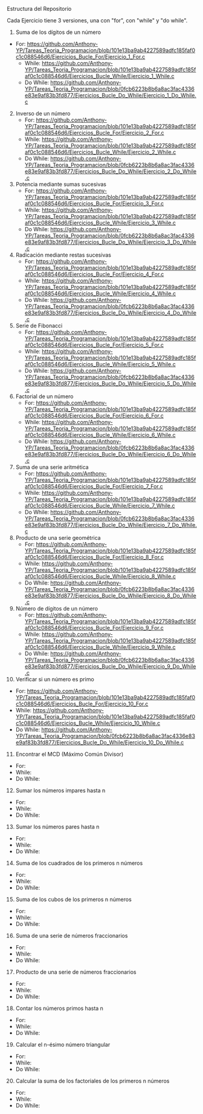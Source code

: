 Estructura del Repositorio 

Cada Ejercicio tiene 3 versiones, una con "for", con "while" y "do while".

1. Suma de los dígitos de un número
- For: https://github.com/Anthony-YP/Tareas_Teoria_Programacion/blob/101e13ba9ab4227589adfc185faf0c1c088546d6/Ejercicios_Bucle_For/Ejercicio_1_For.c
   - While: https://github.com/Anthony-YP/Tareas_Teoria_Programacion/blob/101e13ba9ab4227589adfc185faf0c1c088546d6/Ejercicios_Bucle_While/Ejercicio_1_While.c
   - Do While: https://github.com/Anthony-YP/Tareas_Teoria_Programacion/blob/0fcb6223b8b6a8ac3fac4336e83e9af83b3fd877/Ejercicios_Bucle_Do_While/Ejercicio_1_Do_While.c
2. Inverso de un número
   - For: https://github.com/Anthony-YP/Tareas_Teoria_Programacion/blob/101e13ba9ab4227589adfc185faf0c1c088546d6/Ejercicios_Bucle_For/Ejercicio_2_For.c
   - While: https://github.com/Anthony-YP/Tareas_Teoria_Programacion/blob/101e13ba9ab4227589adfc185faf0c1c088546d6/Ejercicios_Bucle_While/Ejercicio_2_While.c
   - Do While: https://github.com/Anthony-YP/Tareas_Teoria_Programacion/blob/0fcb6223b8b6a8ac3fac4336e83e9af83b3fd877/Ejercicios_Bucle_Do_While/Ejercicio_2_Do_While.c
3. Potencia mediante sumas sucesivas
   - For: https://github.com/Anthony-YP/Tareas_Teoria_Programacion/blob/101e13ba9ab4227589adfc185faf0c1c088546d6/Ejercicios_Bucle_For/Ejercicio_3_For.c
   - While: https://github.com/Anthony-YP/Tareas_Teoria_Programacion/blob/101e13ba9ab4227589adfc185faf0c1c088546d6/Ejercicios_Bucle_While/Ejercicio_3_While.c
   - Do While: https://github.com/Anthony-YP/Tareas_Teoria_Programacion/blob/0fcb6223b8b6a8ac3fac4336e83e9af83b3fd877/Ejercicios_Bucle_Do_While/Ejercicio_3_Do_While.c
4. Radicación mediante restas sucesivas
   - For: https://github.com/Anthony-YP/Tareas_Teoria_Programacion/blob/101e13ba9ab4227589adfc185faf0c1c088546d6/Ejercicios_Bucle_For/Ejercicio_4_For.c
   - While: https://github.com/Anthony-YP/Tareas_Teoria_Programacion/blob/101e13ba9ab4227589adfc185faf0c1c088546d6/Ejercicios_Bucle_While/Ejercicio_4_While.c
   - Do While: https://github.com/Anthony-YP/Tareas_Teoria_Programacion/blob/0fcb6223b8b6a8ac3fac4336e83e9af83b3fd877/Ejercicios_Bucle_Do_While/Ejercicio_4_Do_While.c
5. Serie de Fibonacci
   - For: https://github.com/Anthony-YP/Tareas_Teoria_Programacion/blob/101e13ba9ab4227589adfc185faf0c1c088546d6/Ejercicios_Bucle_For/Ejercicio_5_For.c
   - While: https://github.com/Anthony-YP/Tareas_Teoria_Programacion/blob/101e13ba9ab4227589adfc185faf0c1c088546d6/Ejercicios_Bucle_While/Ejercicio_5_While.c
   - Do While: https://github.com/Anthony-YP/Tareas_Teoria_Programacion/blob/0fcb6223b8b6a8ac3fac4336e83e9af83b3fd877/Ejercicios_Bucle_Do_While/Ejercicio_5_Do_While.c
6. Factorial de un número
   - For: https://github.com/Anthony-YP/Tareas_Teoria_Programacion/blob/101e13ba9ab4227589adfc185faf0c1c088546d6/Ejercicios_Bucle_For/Ejercicio_6_For.c
   - While: https://github.com/Anthony-YP/Tareas_Teoria_Programacion/blob/101e13ba9ab4227589adfc185faf0c1c088546d6/Ejercicios_Bucle_While/Ejercicio_6_While.c
   - Do While: https://github.com/Anthony-YP/Tareas_Teoria_Programacion/blob/0fcb6223b8b6a8ac3fac4336e83e9af83b3fd877/Ejercicios_Bucle_Do_While/Ejercicio_6_Do_While.c
7. Suma de una serie aritmética
   - For: https://github.com/Anthony-YP/Tareas_Teoria_Programacion/blob/101e13ba9ab4227589adfc185faf0c1c088546d6/Ejercicios_Bucle_For/Ejercicio_7_For.c
   - While: https://github.com/Anthony-YP/Tareas_Teoria_Programacion/blob/101e13ba9ab4227589adfc185faf0c1c088546d6/Ejercicios_Bucle_While/Ejercicio_7_While.c
   - Do While: https://github.com/Anthony-YP/Tareas_Teoria_Programacion/blob/0fcb6223b8b6a8ac3fac4336e83e9af83b3fd877/Ejercicios_Bucle_Do_While/Ejercicio_7_Do_While.c
8. Producto de una serie geométrica
   - For: https://github.com/Anthony-YP/Tareas_Teoria_Programacion/blob/101e13ba9ab4227589adfc185faf0c1c088546d6/Ejercicios_Bucle_For/Ejercicio_8_For.c
   - While: https://github.com/Anthony-YP/Tareas_Teoria_Programacion/blob/101e13ba9ab4227589adfc185faf0c1c088546d6/Ejercicios_Bucle_While/Ejercicio_8_While.c
   - Do While: https://github.com/Anthony-YP/Tareas_Teoria_Programacion/blob/0fcb6223b8b6a8ac3fac4336e83e9af83b3fd877/Ejercicios_Bucle_Do_While/Ejercicio_8_Do_While.c
9. Número de dígitos de un número
   - For: https://github.com/Anthony-YP/Tareas_Teoria_Programacion/blob/101e13ba9ab4227589adfc185faf0c1c088546d6/Ejercicios_Bucle_For/Ejercicio_9_For.c
   - While: https://github.com/Anthony-YP/Tareas_Teoria_Programacion/blob/101e13ba9ab4227589adfc185faf0c1c088546d6/Ejercicios_Bucle_While/Ejercicio_9_While.c
   - Do While: https://github.com/Anthony-YP/Tareas_Teoria_Programacion/blob/0fcb6223b8b6a8ac3fac4336e83e9af83b3fd877/Ejercicios_Bucle_Do_While/Ejercicio_9_Do_While.c
10. Verificar si un número es primo
   - For: https://github.com/Anthony-YP/Tareas_Teoria_Programacion/blob/101e13ba9ab4227589adfc185faf0c1c088546d6/Ejercicios_Bucle_For/Ejercicio_10_For.c
   - While: https://github.com/Anthony-YP/Tareas_Teoria_Programacion/blob/101e13ba9ab4227589adfc185faf0c1c088546d6/Ejercicios_Bucle_While/Ejercicio_10_While.c
   - Do While: https://github.com/Anthony-YP/Tareas_Teoria_Programacion/blob/0fcb6223b8b6a8ac3fac4336e83e9af83b3fd877/Ejercicios_Bucle_Do_While/Ejercicio_10_Do_While.c
11. Encontrar el MCD (Máximo Común Divisor)
   - For:
   - While:
   - Do While:
12. Sumar los números impares hasta n
   - For:
   - While:
   - Do While:
13. Sumar los números pares hasta n
   - For:
   - While:
   - Do While:
14. Suma de los cuadrados de los primeros n números
   - For:
   - While:
   - Do While:
15. Suma de los cubos de los primeros n números
   - For:
   - While:
   - Do While:
16. Suma de una serie de números fraccionarios
   - For:
   - While:
   - Do While:
17. Producto de una serie de números fraccionarios
   - For:
   - While:
   - Do While:
18. Contar los números primos hasta n
   - For:
   - While:
   - Do While:
19. Calcular el n-ésimo número triangular
   - For:
   - While:
   - Do While:
20. Calcular la suma de los factoriales de los primeros n números
   - For:
   - While:
   - Do While:
